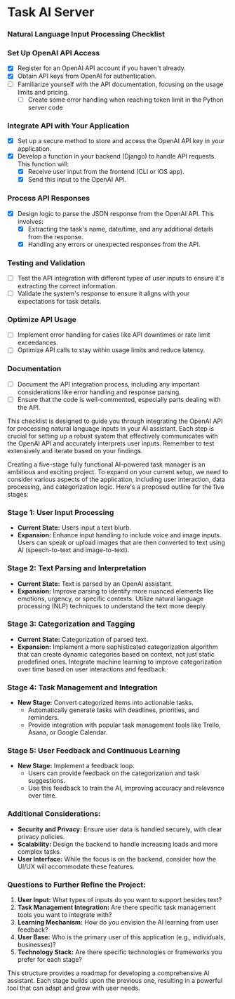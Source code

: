 # Task AI Server

### **Natural Language Input Processing Checklist**

### Set Up OpenAI API Access

- [x]  Register for an OpenAI API account if you haven't already.
- [x]  Obtain API keys from OpenAI for authentication.
- [ ]  Familiarize yourself with the API documentation, focusing on the usage limits and pricing.
    - [ ]  Create some error handling when reaching token limit in the Python server code

### Integrate API with Your Application

- [x]  Set up a secure method to store and access the OpenAI API key in your application.
- [x]  Develop a function in your backend (Django) to handle API requests. This function will:
    - [x]  Receive user input from the frontend (CLI or iOS app).
    - [x]  Send this input to the OpenAI API.

### Process API Responses

- [x]  Design logic to parse the JSON response from the OpenAI API. This involves:
    - [x]  Extracting the task's name, date/time, and any additional details from the response.
    - [x]  Handling any errors or unexpected responses from the API.

### Testing and Validation

- [ ]  Test the API integration with different types of user inputs to ensure it's extracting the correct information.
- [ ]  Validate the system's response to ensure it aligns with your expectations for task details.

### Optimize API Usage

- [ ]  Implement error handling for cases like API downtimes or rate limit exceedances.
- [ ]  Optimize API calls to stay within usage limits and reduce latency.

### Documentation

- [ ]  Document the API integration process, including any important considerations like error handling and response parsing.
- [ ]  Ensure that the code is well-commented, especially parts dealing with the API.

This checklist is designed to guide you through integrating the OpenAI API for processing natural language inputs in your AI assistant. Each step is crucial for setting up a robust system that effectively communicates with the OpenAI API and accurately interprets user inputs. Remember to test extensively and iterate based on your findings.

Creating a five-stage fully functional AI-powered task manager is an ambitious and exciting project. To expand on your current setup, we need to consider various aspects of the application, including user interaction, data processing, and categorization logic. Here's a proposed outline for the five stages:

### Stage 1: User Input Processing
- **Current State:** Users input a text blurb.
- **Expansion:** Enhance input handling to include voice and image inputs. Users can speak or upload images that are then converted to text using AI (speech-to-text and image-to-text).

### Stage 2: Text Parsing and Interpretation
- **Current State:** Text is parsed by an OpenAI assistant.
- **Expansion:** Improve parsing to identify more nuanced elements like emotions, urgency, or specific contexts. Utilize natural language processing (NLP) techniques to understand the text more deeply.

### Stage 3: Categorization and Tagging
- **Current State:** Categorization of parsed text.
- **Expansion:** Implement a more sophisticated categorization algorithm that can create dynamic categories based on context, not just static predefined ones. Integrate machine learning to improve categorization over time based on user interactions and feedback.

### Stage 4: Task Management and Integration
- **New Stage:** Convert categorized items into actionable tasks.
  - Automatically generate tasks with deadlines, priorities, and reminders.
  - Provide integration with popular task management tools like Trello, Asana, or Google Calendar.

### Stage 5: User Feedback and Continuous Learning
- **New Stage:** Implement a feedback loop.
  - Users can provide feedback on the categorization and task suggestions.
  - Use this feedback to train the AI, improving accuracy and relevance over time.

### Additional Considerations:
- **Security and Privacy:** Ensure user data is handled securely, with clear privacy policies.
- **Scalability:** Design the backend to handle increasing loads and more complex tasks.
- **User Interface:** While the focus is on the backend, consider how the UI/UX will accommodate these features.

### Questions to Further Refine the Project:
1. **User Input:** What types of inputs do you want to support besides text?
2. **Task Management Integration:** Are there specific task management tools you want to integrate with?
3. **Learning Mechanism:** How do you envision the AI learning from user feedback? 
4. **User Base:** Who is the primary user of this application (e.g., individuals, businesses)?
5. **Technology Stack:** Are there specific technologies or frameworks you prefer for each stage?

This structure provides a roadmap for developing a comprehensive AI assistant. Each stage builds upon the previous one, resulting in a powerful tool that can adapt and grow with user needs.
